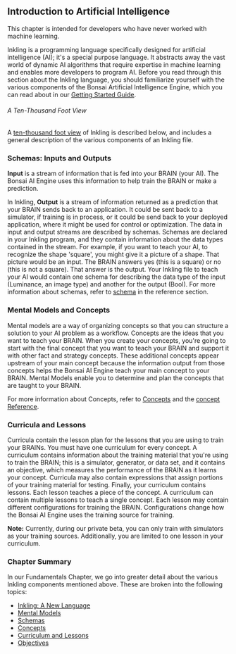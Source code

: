 ## Introduction to Artificial Intelligence

This chapter is intended for developers who have never worked with machine learning.

Inkling is a programming language specifically designed for artificial intelligence (AI); it's a special purpose language. It abstracts away the vast world of dynamic AI algorithms that require expertise in machine learning and enables more developers to program AI. Before you read through this section about the Inkling language, you should familiarize yourself with the various components of the Bonsai Artificial Intelligence Engine, which you can read about in our [Getting Started Guide][5].

###### A Ten-Thousand Foot View

A [ten-thousand foot view][1] of Inkling is described below, and includes a general description of the various components of an Inkling file.

### Schemas: Inputs and Outputs

**Input** is a stream of information that is fed into your BRAIN (your AI). The Bonsai AI Engine uses this information to help train the BRAIN or make a prediction.

In Inkling, **Output** is a stream of information returned as a prediction that your BRAIN sends back to an application. It could be sent back to a simulator, if training is in process, or it could be send back to your deployed application, where it might be used for control or optimization. The data in input and output streams are described by schemas. Schemas are declared in your Inkling program, and they contain information about the data types contained in the stream. For example, if you want to teach your AI,  to recognize the shape 'square', you might give it a picture of a shape. That picture would be an input. The BRAIN answers yes (this is a square) or no (this is not a square). That answer is the output. Your Inkling file to teach your AI would contain one schema for describing the data type of the input (Luminance, an image type) and another for the output (Bool). For more information about schemas, refer to [schema][2] in the reference section.

### Mental Models and Concepts

Mental models are a way of organizing concepts so that you can structure a solution to your AI problem as a workflow. Concepts are the ideas that you want to teach your BRAIN. When you create your concepts, you're going to start with the final concept that you want to teach your BRAIN and support it with other fact and strategy concepts. These additional concepts appear upstream of your main concept because the information output from those concepts helps the Bonsai AI Engine teach your main concept to your BRAIN. Mental Models enable you to determine and plan the concepts that are taught to your BRAIN.

For more information about Concepts, refer to [Concepts][3] and the [concept Reference][4].

### Curricula and Lessons

Curricula contain the lesson plan for the lessons that you are using to train your BRAINs. You must have one curriculum for every concept. A curriculum contains information about the training material that you're using to train the BRAIN; this is a simulator, generator, or data set, and it contains an objective, which measures the performance of the BRAIN as it learns your concept. Curricula may also contain expressions that assign portions of your training material for testing. Finally, your curriculum contains lessons. Each lesson teaches a piece of the concept. A curriculum can contain multiple lessons to teach a single concept.  Each lesson may contain different configurations for training the BRAIN. Configurations change how the Bonsai AI Engine uses the training source for training.

**Note:** Currently, during our private beta, you can only train with simulators as your training sources. Additionally, you are limited to one lesson in your curriculum.

### Chapter Summary

In our Fundamentals Chapter, we go into greater detail about the various Inkling components mentioned above. These are broken into the following topics:

* [Inkling: A New Language][6]
* [Mental Models][7]
* [Schemas][8]
* [Concepts][9]
* [Curriculum and Lessons][10]
* [Objectives][11]

[1]: http://dictionary.cambridge.org/us/dictionary/english/10000-foot-view
[2]: #schemas
[3]: #concepts
[4]: ./reference.html#concept-reference
[5]: ./getting_started.html
[6]: #inkling-a-new-language
[7]: #mental-models
[8]: #schemas
[9]: #concepts
[10]: #curricula-and-lessons
[11]: #objectives
